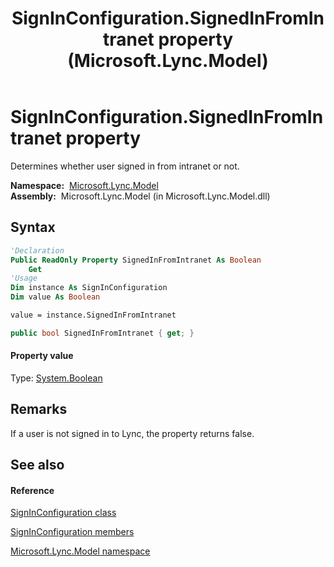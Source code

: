 ﻿---
title: SignInConfiguration.SignedInFromIntranet property  (Microsoft.Lync.Model)
TOCTitle: 'SignedInFromIntranet property '
ms:assetid: P:Microsoft.Lync.Model.SignInConfiguration.SignedInFromIntranet_DI_3_UC_OCS14MrefLyncWPF
ms:mtpsurl: https://msdn.microsoft.com/en-us/library/microsoft.lync.model.signinconfiguration.signedinfromintranet_di_3_uc_ocs14mreflyncwpf(v=office.15)
ms:contentKeyID: 48591742
ms.date: 07/28/2014
mtps_version: v=office.15
f1_keywords:
- Microsoft.Lync.Model.SignInConfiguration.SignedInFromIntranet
dev_langs:
- CSharp
- JScript
- VB
- other
---

# SignInConfiguration.SignedInFromIntranet property

Determines whether user signed in from intranet or not.

**Namespace:**  [Microsoft.Lync.Model](microsoft-lync-model-namespace_2.md)  
**Assembly:**  Microsoft.Lync.Model (in Microsoft.Lync.Model.dll)

## Syntax

``` vb
'Declaration
Public ReadOnly Property SignedInFromIntranet As Boolean
    Get
'Usage
Dim instance As SignInConfiguration
Dim value As Boolean

value = instance.SignedInFromIntranet
```

``` csharp
public bool SignedInFromIntranet { get; }
```

#### Property value

Type: [System.Boolean](http://msdn2.microsoft.com/en-us/library/a28wyd50)  

## Remarks

If a user is not signed in to Lync, the property returns false.

## See also

#### Reference

[SignInConfiguration class](signinconfiguration-class-microsoft-lync-model_2.md)

[SignInConfiguration members](signinconfiguration-members-microsoft-lync-model_2.md)

[Microsoft.Lync.Model namespace](microsoft-lync-model-namespace_2.md)

